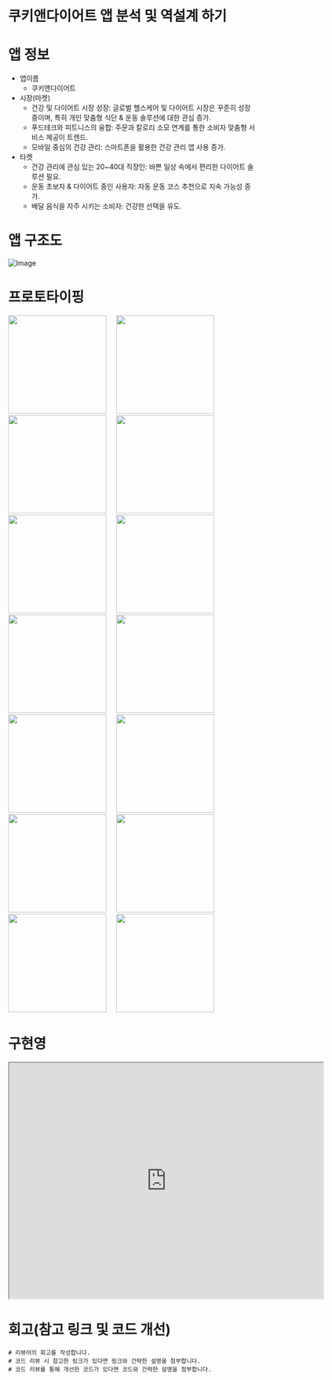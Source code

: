 # 쿠키앤다이어트 앱 분석 및 역설계 하기
# 앱 정보
- 앱이름
  - 쿠키앤다이어트
- 시장(마켓)
  - 건강 및 다이어트 시장 성장: 글로벌 헬스케어 및 다이어트 시장은 꾸준히 성장 중이며, 특히 개인 맞춤형 식단 & 운동 솔루션에 대한 관심 증가.
  - 푸드테크와 피트니스의 융합: 주문과 칼로리 소모 연계를 통한 소비자 맞춤형 서비스 제공이 트렌드.
  - 모바일 중심의 건강 관리: 스마트폰을 활용한 건강 관리 앱 사용 증가.
- 타켓
  - 건강 관리에 관심 있는 20~40대 직장인: 바쁜 일상 속에서 편리한 다이어트 솔루션 필요.
  - 운동 초보자 & 다이어트 중인 사용자: 자동 운동 코스 추천으로 지속 가능성 증가.
  - 배달 음식을 자주 시키는 소비자: 건강한 선택을 유도.


# 앱 구조도
![Image](https://github.com/user-attachments/assets/87b22f57-d18e-48b9-9fc0-02dc8696949a)

# 프로토타이핑
<img src="https://github.com/user-attachments/assets/c90560c3-4066-4a8e-9e01-04b7111fe7f2" width="200">&nbsp;&nbsp;&nbsp;&nbsp;
<img src="https://github.com/user-attachments/assets/d180e0e7-7c32-4d38-a9cb-0f45b4880fa2" width="200">&nbsp;&nbsp;&nbsp;&nbsp;
<img src="https://github.com/user-attachments/assets/2919c0cd-e8a6-4bcc-964b-e92f00c044b4" width="200">&nbsp;&nbsp;&nbsp;&nbsp;
<img src="https://github.com/user-attachments/assets/3f464b06-a500-4ce2-b9f1-ca8c35671be1" width="200">&nbsp;&nbsp;&nbsp;&nbsp;
<img src="https://github.com/user-attachments/assets/1cbe4d30-b508-450c-a53d-a92a16c772e0" width="200">&nbsp;&nbsp;&nbsp;&nbsp;
<img src="https://github.com/user-attachments/assets/8f19fd49-e682-45f0-a0f0-dfc38ac1357e" width="200">&nbsp;&nbsp;&nbsp;&nbsp;
<img src="https://github.com/user-attachments/assets/55eb1cb7-20d7-4874-a1cc-9ed497a787d4" width="200">&nbsp;&nbsp;&nbsp;&nbsp;
<img src="https://github.com/user-attachments/assets/18095ffe-a6e4-4950-847e-4a8c62506c24" width="200">&nbsp;&nbsp;&nbsp;&nbsp;
<img src="https://github.com/user-attachments/assets/392eb057-a0dd-481a-952a-c27b792b1ae2" width="200">&nbsp;&nbsp;&nbsp;&nbsp;
<img src="https://github.com/user-attachments/assets/289aa0ce-4109-4f6e-a838-e65de3fb2f12" width="200">&nbsp;&nbsp;&nbsp;&nbsp;
<img src="https://github.com/user-attachments/assets/d008df2b-aba1-4d63-8f54-4a352789439b" width="200">&nbsp;&nbsp;&nbsp;&nbsp;
<img src="https://github.com/user-attachments/assets/5ed879d8-0abf-46c9-a593-10536529af30" width="200">&nbsp;&nbsp;&nbsp;&nbsp;
<img src="https://github.com/user-attachments/assets/942161b3-fc8d-4932-93e9-e39e12234dfc" width="200">&nbsp;&nbsp;&nbsp;&nbsp;
<img src="https://github.com/user-attachments/assets/03e33cd5-cb19-4cc9-a1c1-7e19f2595e12" width="200">&nbsp;&nbsp;&nbsp;&nbsp;

# 구현영
<iframe src="https://drive.google.com/file/d/1xJwDIDCv_JGalvD591cE_9i0CsbNagPU/preview" width="640" height="480"></iframe>

# 회고(참고 링크 및 코드 개선)
```
# 리뷰어의 회고를 작성합니다.
# 코드 리뷰 시 참고한 링크가 있다면 링크와 간략한 설명을 첨부합니다.
# 코드 리뷰를 통해 개선한 코드가 있다면 코드와 간략한 설명을 첨부합니다.
```
